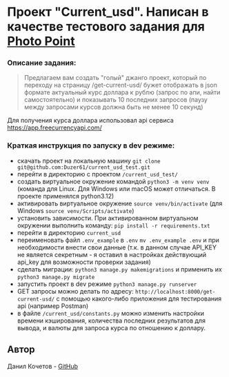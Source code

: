 
# Проект "Current_usd". Написан в качестве тестового задания для [Photo Point](https://www.photo-point.ru/)

### Описание задания:

> Предлагаем вам создать "голый" джанго проект, который по переходу на
> страницу /get-current-usd/ бужет отображать в json формате актуальный
> курс доллара к рублю (запрос по апи, найти самостоятельно) и
> показывать 10 последних запросов (паузу между запросами курсов должна
> быть не менее 10 секунд)

Для получения курса доллара использовал api сервиса https://app.freecurrencyapi.com/
### Краткая инструкция по запуску в dev режиме:
- скачать проект на локальную машину `git clone git@github.com:Duzer61/current_usd_test.git`
- перейти в директорию с проектом `/current_usd_test/`
- создать виртуальное окружение командой `python3 -m venv venv` (команда для Linux. Для Windows или macOS может отличаться. В проекте применялся python3.12)
- активировать виртуальное окружение  `source venv/bin/activate` (для Windows `source venv/Scripts/activate`)
- установить зависимости. При активированном виртуальном окружении выполнить команду: `pip install -r requirements.txt`
- перейти в директорию `current_usd`
- переименовать файл `.env_example` в `.env` `mv .env_example .env` и при необходимости внести свои данные (т.к. в данном случае API_KEY не является секретным - я оставил в настройках действующий api_key для возможности проверки задания)
- сделать миграции: `python3 manage.py makemigrations` и применить их `python3 manage.py migrate`
- запустить проект в dev режиме `python3 manage.py runserver`
- GET запросы можно делать по адресу: `http://localhost:8000/get-current-usd/` с помощью какого-либо приложения для тестирования api (например Postman)
- в файле `/current_usd/constants.py` можно изменить настройки времени кэширования, количества последних результатов для вывода, и валюты для запроса курса по отношению к доллару.

 ## Автор
Данил Кочетов - [GitHub](https://github.com/Duzer61)
